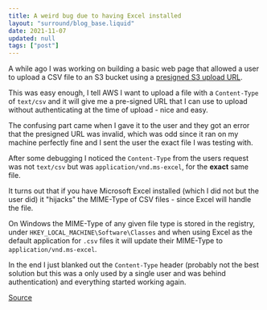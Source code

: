 ```yaml
---
title: A weird bug due to having Excel installed
layout: "surround/blog_base.liquid"
date: 2021-11-07
updated: null
tags: ["post"]
---
```


A while ago I was working on building a basic web page that allowed a user to upload a CSV file to an S3 bucket using a [presigned S3 upload URL](https://docs.aws.amazon.com/AmazonS3/latest/userguide/using-presigned-url.html).

This was easy enough, I tell AWS I want to upload a file with a `Content-Type` of `text/csv` and it will give me a pre-signed URL that I can use to upload without authenticating at the time of upload - nice and easy.

The confusing part came when I gave it to the user and they got an error that the presigned URL was invalid, which was odd since it ran on my machine perfectly fine and I sent the user the exact file I was testing with.

After some debugging I noticed the `Content-Type` from the users request was not `text/csv` but was `application/vnd.ms-excel`, for the **exact** same file.

It turns out that if you have Microsoft Excel installed (which I did not but the user did) it "hijacks" the MIME-Type of CSV files - since Excel will handle the file.

On Windows the MIME-Type of any given file type is stored in the registry, under `HKEY_LOCAL_MACHINE\Software\Classes` and when using Excel as the default application for `.csv` files it will update their MIME-Type to `application/vnd.ms-excel`.

In the end I just blanked out the `Content-Type` header (probably not the best solution but this was a only used by a single user and was behind authentication) and everything started working again.

[Source](https://stackoverflow.com/a/7076079)
